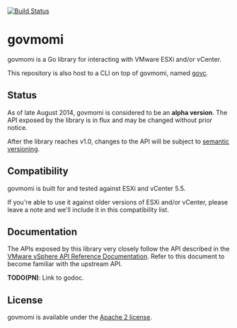 [![Build Status](https://travis-ci.org/vmware/govmomi.png?branch=master)](https://travis-ci.org/vmware/govmomi)

# govmomi

govmomi is a Go library for interacting with VMware ESXi and/or vCenter.

This repository is also host to a CLI on top of govmomi, named [govc](./govc).

## Status

As of late August 2014, govmomi is considered to be an **alpha version**. The
API exposed by the library is in flux and may be changed without prior notice.

After the library reaches v1.0, changes to the API will be subject to [semantic
versioning](http://semver.org).

## Compatibility

govmomi is built for and tested against ESXi and vCenter 5.5.

If you're able to use it against older versions of ESXi and/or vCenter, please
leave a note and we'll include it in this compatibility list.

## Documentation

The APIs exposed by this library very closely follow the API described in the
[VMware vSphere API Reference Documentation][apiref].
Refer to this document to become familiar with the upstream API.

[apiref]:http://pubs.vmware.com/vsphere-55/index.jsp#com.vmware.wssdk.apiref.doc/right-pane.html

**TODO(PN)**: Link to godoc.

## License

govmomi is available under the [Apache 2 license](LICENSE).

